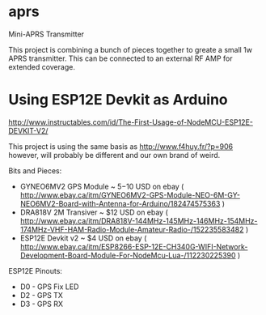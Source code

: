 # aprs
Mini-APRS Transmitter

This project is combining a bunch of pieces together to greate a small 1w APRS transmitter. This can be connected to an external RF AMP for extended coverage. 

# Using ESP12E Devkit as Arduino

http://www.instructables.com/id/The-First-Usage-of-NodeMCU-ESP12E-DEVKIT-V2/

This project is using the same basis as http://www.f4huy.fr/?p=906 however, will probably be different and our own brand of weird. 

Bits and Pieces:
- GYNEO6MV2 GPS Module ~ $5-$10 USD on ebay ( http://www.ebay.ca/itm/GYNEO6MV2-GPS-Module-NEO-6M-GY-NEO6MV2-Board-with-Antenna-for-Arduino/182474575363 )
- DRA818V 2M Transiver ~ $12 USD on ebay ( http://www.ebay.ca/itm/DRA818V-144MHz-145MHz-146MHz-154MHz-174MHz-VHF-HAM-Radio-Module-Amateur-Radio-/152235583482 )
- ESP12E Devkit v2 ~ $4 USD on ebay ( http://www.ebay.ca/itm/ESP8266-ESP-12E-CH340G-WIFI-Network-Development-Board-Module-For-NodeMcu-Lua-/112230225390 )

ESP12E Pinouts:
- D0 - GPS Fix LED
- D2 - GPS TX
- D3 - GPS RX

